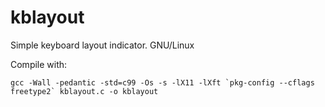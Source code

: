 # kblayout
Simple keyboard layout indicator. GNU/Linux

Compile with: 

    gcc -Wall -pedantic -std=c99 -Os -s -lX11 -lXft `pkg-config --cflags freetype2` kblayout.c -o kblayout
